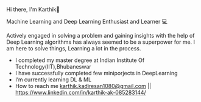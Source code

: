 Hi there, I'm Karthik👋

Machine Learning and Deep Learning Enthusiast and Learner 💻

Actively engaged in solving a problem and gaining insights with the help of Deep Learning algorithms has always seemed to be a superpower for me. I am here to solve things, Learning a lot in the process.
- I completed my master degree at Indian Institute Of Technology(IIT),Bhubaneswar 
- I have successfully completed few miniporjects in DeepLearning
- I’m currently learning DL & ML
- How to reach me karthik.kadiresan1080@gmail.com || https://www.linkedin.com/in/karthik-ak-085283144/

<!---
karthik-kadiresan/karthik-kadiresan is a ✨ special ✨ repository because its `README.md` (this file) appears on your GitHub profile.
You can click the Preview link to take a look at your changes.
--->
